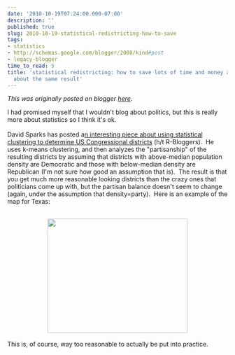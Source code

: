 ```yaml
---
date: '2010-10-19T07:24:00.000-07:00'
description: ''
published: true
slug: 2010-10-19-statistical-redistricting-how-to-save
tags:
- statistics
- http://schemas.google.com/blogger/2008/kind#post
- legacy-blogger
time_to_read: 5
title: 'statistical redistricting: how to save lots of time and money and get just
  about the same result'
---
```


*This was originally posted on blogger [here](http://www.russpoldrack.org/2010/10/statistical-redistricting-how-to-save.html)*.

I had promised myself that I wouldn't blog about politics, but this is really more about statistics so I think it's ok.<br /><br />David Sparks has posted a<a href="http://dsparks.wordpress.com/2010/10/18/k-means-redistricting/">n interesting piece about using statistical clustering to determine US Congressional districts</a>&nbsp;(h/t R-Bloggers). &nbsp;He uses k-means clustering, and then analyzes the "partisanship" of the resulting districts by assuming that districts with above-median population density are Democratic and those with below-median density are Republican (I'm not sure how good an assumption that is). &nbsp;The result is that you get much more reasonable looking districts than the crazy ones that politicians come up with, but the partisan balance doesn't seem to change (again, under the assumption that density=party). &nbsp;Here is an example of the map for Texas:<br /><br /><div class="separator" style="clear: both; text-align: center;"><a href="http://dsparks.files.wordpress.com/2010/10/tx-cluster-redistricting-partisanship.png" style="margin-left: 1em; margin-right: 1em;"><img border="0" height="261" src="http://dsparks.files.wordpress.com/2010/10/tx-cluster-redistricting-partisanship.png" width="320" /></a></div><br />This is, of course, way too reasonable to actually be put into practice.